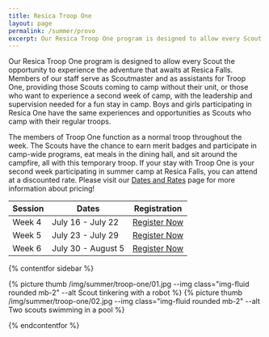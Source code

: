```yaml
---
title: Resica Troop One
layout: page
permalink: /summer/provo
excerpt: Our Resica Troop One program is designed to allow every Scout the opportunity to experience the adventure that awaits at Resica Falls.
---
```


Our Resica Troop One program is designed to allow every Scout the opportunity to experience the adventure that awaits at Resica Falls. Members of our staff serve as Scoutmaster and as assistants for Troop One, providing those Scouts coming to camp without their unit, or those who want to experience a second week of camp, with the leadership and supervision needed for a fun stay in camp. Boys and girls participating in Resica One have the same experiences and opportunities as Scouts who camp with their regular troops.

The members of Troop One function as a normal troop throughout the week. The Scouts have the chance to earn merit badges and participate in camp-wide programs, eat meals in the dining hall, and sit around the campfire, all with this temporary troop. If your stay with Troop One is your second week participating in summer camp at Resica Falls, you can attend at a discounted rate. Please visit our [Dates and Rates](/summer/register) page for more information about pricing!

<table class="table text-center table-sessions">
  <thead class="thead-inverse">
    <tr>
      <th class="text-center">Session</th>
      <th class="text-center">Dates</th>
      <th class="text-center">Registration</th>
    </tr>
  </thead>
  <tbody>
    <tr>
      <td>Week 4</td>
      <td>July 16 - July 22</td>
      <td><a class="btn btn-primary" href="https://scoutingevent.com/525-61822-157657">Register Now</a></td>
    </tr>
    <tr>
      <td>Week 5</td>
      <td>July 23 - July 29</td>
      <td><a class="btn btn-primary" href="https://scoutingevent.com/525-61822-157658">Register Now</a></td>
    </tr>
    <tr>
      <td>Week 6</td>
      <td>July 30 - August 5</td>
      <td><a class="btn btn-primary" href="https://scoutingevent.com/525-61822-157659">Register Now</a></td>
    </tr>
  </tbody>
</table>


{% contentfor sidebar %}

{% picture thumb /img/summer/troop-one/01.jpg --img class="img-fluid rounded mb-2" --alt Scout tinkering with a robot %}
{% picture thumb /img/summer/troop-one/02.jpg --img class="img-fluid rounded mb-2" --alt Two scouts swimming in a pool %}

{% endcontentfor %}
